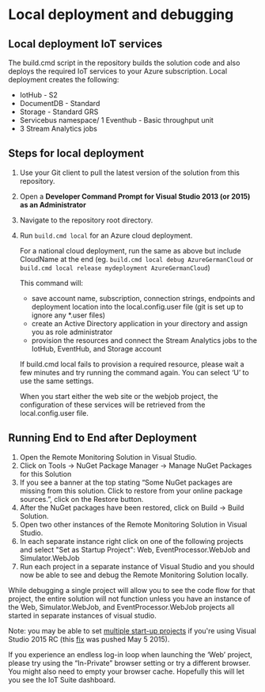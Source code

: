 # Local deployment and debugging

## Local deployment IoT services

The build.cmd script in the repository builds the solution code and also deploys the required IoT services to your Azure subscription. Local deployment creates the following:
* IotHub - S2
* DocumentDB - Standard
* Storage - Standard GRS
* Servicebus namespace/ 1 Eventhub - Basic throughput unit
* 3 Stream Analytics jobs

## Steps for local deployment
1. Use your Git client to pull the latest version of the solution from this repository. 
2. Open a **Developer Command Prompt for Visual Studio 2013 (or 2015) as an Administrator**
3. Navigate to the repository root directory. 
4. Run `build.cmd local` for an Azure cloud deployment. 

   For a national cloud deployment, run the same as above but include CloudName at the end (eg. `build.cmd local debug AzureGermanCloud` or `build.cmd local release mydeployment AzureGermanCloud`)

   This command will:
   * save account name, subscription, connection strings, endpoints and deployment location into the local.config.user file (git is set up to ignore any *.user files)
   * create an Active Directory application in your directory and assign you as role administrator
   * provision the resources and connect the Stream Analytics jobs to the IotHub, EventHub, and Storage account
   
   If build.cmd local fails to provision a required resource, please wait a few minutes and try running the command again.  You can select ‘U’ to use the same settings.
   
   When you start either the web site or the webjob project, the configuration of these services will be retrieved from the local.config.user file.  

## Running End to End after Deployment
1. Open the Remote Monitoring Solution in Visual Studio.
2. Click on Tools -> NuGet Package Manager -> Manage NuGet Packages for this Solution
3. If you see a banner at the top stating “Some NuGet packages are missing from this solution.  Click to restore from your online package sources.”, click on the Restore button.
4. After the NuGet packages have been restored, click on Build -> Build Solution.
5. Open two other instances of the Remote Monitoring Solution in Visual Studio.
6. In each separate instance right click on one of the following projects and select "Set as Startup Project": Web, EventProcessor.WebJob and Simulator.WebJob
7. Run each project in a separate instance of Visual Studio and you should now be able to see and debug the Remote Monitoring Solution locally.

While debugging a single project will allow you to see the code flow for that project, the entire solution will not function unless you have an instance of the Web, Simulator.WebJob, and EventProcessor.WebJob projects all started in separate instances of visual studio. 

Note: you may be able to set [multiple start-up projects][lnk-multistartup] if you're using Visual Studio 2015 RC (this [fix][lnk-fix] was pushed May 5 2015). 

If you experience an endless log-in loop when launching the ‘Web’ project, please try using the “In-Private” browser setting or try a different browser.  You might also need to empty your browser cache.  Hopefully this will let you see the IoT Suite dashboard.

[lnk-multistartup]: https://msdn.microsoft.com/en-us/library/ms165413.aspx
[lnk-fix]: https://github.com/aspnet/Tooling/issues/10
